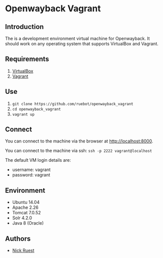 # Openwayback Vagrant

## Introduction

The is a development environment virtual machine for Openwayback. It should work on any operating system that supports VirtualBox and Vagrant.

## Requirements

1. [VirtualBox](https://www.virtualbox.org/)
2. [Vagrant](http://www.vagrantup.com/)

## Use

1. `git clone https://github.com/ruebot/openwayback_vagrant`
2. `cd openwayback_vagrant`
3. `vagrant up`

## Connect

You can connect to the machine via the browser at [http://localhost:8000](http://localhost:8000).

You can connect to the machine via ssh: `ssh -p 2222 vagrant@localhost`

The default VM login details are:
  - username: vagrant
  - password: vagrant

## Environment

- Ubuntu 14.04
- Apache 2.26
- Tomcat 7.0.52
- Solr 4.2.0
- Java 8 (Oracle)

## Authors

* [Nick Ruest](https://github.com/ruebot)
